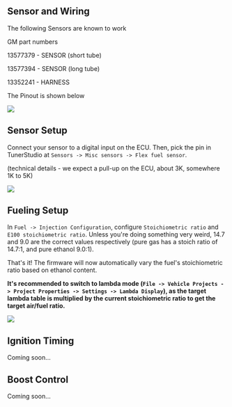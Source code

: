 ## Sensor and Wiring

The following Sensors are known to work

GM part numbers

13577379 - SENSOR (short tube)

13577394 - SENSOR (long tube)

13352241 - HARNESS

The Pinout is shown below

![](https://i.imgur.com/RGOmlZq.png)

## Sensor Setup

Connect your sensor to a digital input on the ECU. Then, pick the pin in TunerStudio at `Sensors -> Misc sensors -> Flex fuel sensor`.

(technical details - we expect a pull-up on the ECU, about 3K, somewhere 1K to 5K)

![](https://i.imgur.com/a3NWAhn.png)

## Fueling Setup

In `Fuel -> Injection Configuration`, configure `Stoichiometric ratio` and `E100 stoichiometric ratio`.  Unless you're doing something very weird, 14.7 and 9.0 are the correct values respectively (pure gas has a stoich ratio of 14.7:1, and pure ethanol 9.0:1).

That's it! The firmware will now automatically vary the fuel's stoichiometric ratio based on ethanol content.

**It's recommended to switch to lambda mode (`File -> Vehicle Projects -> Project Properties -> Settings -> Lambda Display`), as the target lambda table is multiplied by the current stoichiometric ratio to get the target air/fuel ratio.**

![](https://i.imgur.com/mRKFNjT.png)

## Ignition Timing

Coming soon...

## Boost Control

Coming soon...
